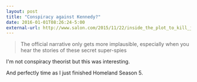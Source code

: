 ```yaml
---
layout: post
title: "Conspiracy against Kennedy?"
date: 2016-01-01T08:26:24-5:00
external-url: http://www.salon.com/2015/11/22/inside_the_plot_to_kill_jfk_the_secret_story_of_the_cia_and_what_really_happened_in_dallas/
---
```


> The official narrative only gets more implausible, especially when you hear the stories of these secret super-spies

I'm not conspiracy theorist but this was interesting. 

And perfectly time as I just finished Homeland Season 5. 